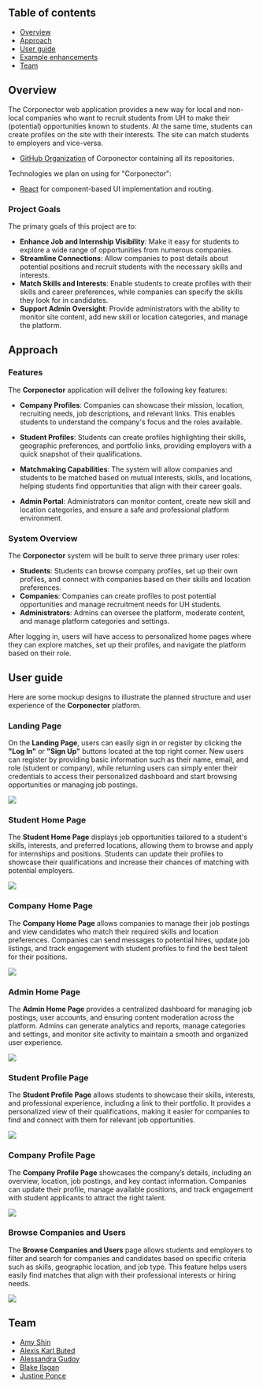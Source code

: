 ## Table of contents

* [Overview](#overview)
* [Approach](#Approach)
* [User guide](#user-guide)
* [Example enhancements](#example-enhancements)
* [Team](#team)

## Overview

The Corponector web application provides a new way for local and non-local companies who want to recruit students from UH to make their (potential) opportunities known to students. At the same time, students can create profiles on the site with their interests. The site can match students to employers and vice-versa.

* [GitHub Organization](https://github.com/corponector) of Corponector containing all its repositories.

Technologies we plan on using for "Corponector":

* [React](https://reactjs.org/) for component-based UI implementation and routing.

### Project Goals

The primary goals of this project are to:
- **Enhance Job and Internship Visibility**: Make it easy for students to explore a wide range of opportunities from numerous companies.
- **Streamline Connections**: Allow companies to post details about potential positions and recruit students with the necessary skills and interests.
- **Match Skills and Interests**: Enable students to create profiles with their skills and career preferences, while companies can specify the skills they look for in candidates.
- **Support Admin Oversight**: Provide administrators with the ability to monitor site content, add new skill or location categories, and manage the platform.

## Approach

### Features

The **Corponector** application will deliver the following key features:

- **Company Profiles**: Companies can showcase their mission, location, recruiting needs, job descriptions, and relevant links. This enables students to understand the company's focus and the roles available.
  
- **Student Profiles**: Students can create profiles highlighting their skills, geographic preferences, and portfolio links, providing employers with a quick snapshot of their qualifications.
  
- **Matchmaking Capabilities**: The system will allow companies and students to be matched based on mutual interests, skills, and locations, helping students find opportunities that align with their career goals.

- **Admin Portal**: Administrators can monitor content, create new skill and location categories, and ensure a safe and professional platform environment.

### System Overview

The **Corponector** system will be built to serve three primary user roles:

- **Students**: Students can browse company profiles, set up their own profiles, and connect with companies based on their skills and location preferences.
- **Companies**: Companies can create profiles to post potential opportunities and manage recruitment needs for UH students.
- **Administrators**: Admins can oversee the platform, moderate content, and manage platform categories and settings.

After logging in, users will have access to personalized home pages where they can explore matches, set up their profiles, and navigate the platform based on their role.

## User guide

Here are some mockup designs to illustrate the planned structure and user experience of the **Corponector** platform. 

### Landing Page

On the **Landing Page**, users can easily sign in or register by clicking the  **"Log In"** or **"Sign Up"** buttons located at the top right corner. New users can register by providing basic information such as their name, email, and role (student or company), while returning users can simply enter their credentials to access their personalized dashboard and start browsing opportunities or managing job postings.

<img src="images/landing-page.jpg">

### Student Home Page

The **Student Home Page** displays job opportunities tailored to a student's skills, interests, and preferred locations, allowing them to browse and apply for internships and positions. Students can update their profiles to showcase their qualifications and increase their chances of matching with potential employers.

<img src="images/student-page.jpg">

### Company Home Page

The **Company Home Page** allows companies to manage their job postings and view candidates who match their required skills and location preferences. Companies can send messages to potential hires, update job listings, and track engagement with student profiles to find the best talent for their positions.

<img src="images/company-page.jpg">

### Admin Home Page

The **Admin Home Page** provides a centralized dashboard for managing job postings, user accounts, and ensuring content moderation across the platform. Admins can generate analytics and reports, manage categories and settings, and monitor site activity to maintain a smooth and organized user experience.

<img src="images/admin-page.jpg">

### Student Profile Page

The **Student Profile Page** allows students to showcase their skills, interests, and professional experience, including a link to their portfolio. It provides a personalized view of their qualifications, making it easier for companies to find and connect with them for relevant job opportunities.

<img src="images/student-profile.jpg">

### Company Profile Page

The **Company Profile Page** showcases the company’s details, including an overview, location, job postings, and key contact information. Companies can update their profile, manage available positions, and track engagement with student applicants to attract the right talent.

<img src="images/company-profile.jpg">

### Browse Companies and Users

The **Browse Companies and Users** page allows students and employers to filter and search for companies and candidates based on specific criteria such as skills, geographic location, and job type. This feature helps users easily find matches that align with their professional interests or hiring needs.

<img src="images/browse-page.jpg"> 

## Team
* [Amy Shin](https://tlsdbfla00.github.io/)
* [Alexis Karl Buted]()
* [Alessandra Gudoy](https://alessandra-gudoy.github.io/)
* [Blake Ilagan]()
* [Justine Ponce](https://justonepg.github.io/JustinePonce.github.io/)
